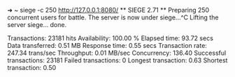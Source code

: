 ➜  ~  siege -c 250 http://127.0.0.1:8080/
** SIEGE 2.71
** Preparing 250 concurrent users for battle.
The server is now under siege...^C
Lifting the server siege...      done.

Transactions:		       23181 hits
Availability:		      100.00 %
Elapsed time:		       93.72 secs
Data transferred:	        0.51 MB
Response time:		        0.55 secs
Transaction rate:	      247.34 trans/sec
Throughput:		        0.01 MB/sec
Concurrency:		      136.40
Successful transactions:       23181
Failed transactions:	           0
Longest transaction:	        0.63
Shortest transaction:	        0.50
